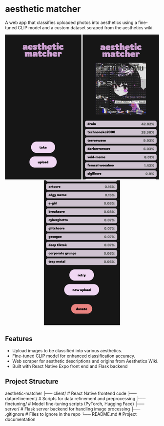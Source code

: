 # aesthetic matcher
A web app that classifies uploaded photos into aesthetics using a fine-tuned CLIP model and a custom dataset scraped from the aesthetics wiki.

<p align="center">
  <img src="am-screenshot1.png" alt="main page" width="250" height="475"/>
  <img src="am-screenshot2.png" alt="processed images" width="250" height="475"/>
  <img src="am-screenshot3.png" alt="post process menu" width="250" height="475"/>
</p>

## Features

- Upload images to be classified into various aesthetics.
- Fine-tuned CLIP model for enhanced classification accuracy.
- Web scraper for aesthetic descriptions and origins from Aesthetics Wiki.
- Built with React Native Expo front end and Flask backend

## Project Structure
aesthetic-matcher
├── client/                  # React Native frontend code
├── datarefinement/           # Scripts for data refinement and preprocessing
├── finetuning/               # Model fine-tuning scripts (PyTorch, Hugging Face)
├── server/                   # Flask server backend for handling image processing
├── .gitignore                # Files to ignore in the repo
└── README.md                 # Project documentation
